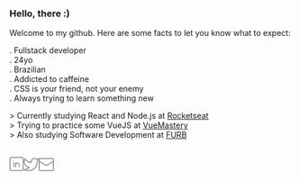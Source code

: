 ### Hello, there :)

Welcome to my github. Here are some facts to let you know what to expect: <br/>

 . Fullstack developer <br/>
 . 24yo </br>
 . Brazilian <br/>
 . Addicted to caffeine <br/>
 . CSS is your friend, not your enemy <br/>
 . Always trying to learn something new <br/>
 
 \> Currently studying React and Node.js at [Rocketseat](https://rocketseat.com.br/) <br/>
 \> Trying to practice some VueJS at [VueMastery](https://www.vuemastery.com/) <br/>
 \> Also studying Software Development at [FURB](https://www.furb.br/pt/graduacao/sistemas-de-Informacao)<br/>

<br/>

  <a href="https://in.linkedin.com/in/iara">
    <img align="left" alt="Linkedin" width="25px" src="https://github.com/iaraoliveira/iaraoliveira/blob/master/assets/linkedin.svg" />
  </a>
  <a href="https://twitter.com/whoisiara_">
    <img align="left" alt="Twitter" width="27px" src="https://github.com/iaraoliveira/iaraoliveira/blob/master/assets/twitter.svg" />
  </a>
  <a href="mailto:iara99oliveira@gmail.com">
    <img align="left" alt="Gmail" width="27px" src="https://github.com/iaraoliveira/iaraoliveira/blob/master/assets/envelope.svg" />
  </a>
